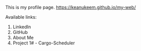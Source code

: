 This is my profile page.
https://keanukeem.github.io/my-web/

Available links:

1.  LinkedIn
2.  GitHub
3.  About Me
4.  Project 1# - Cargo-Scheduler
